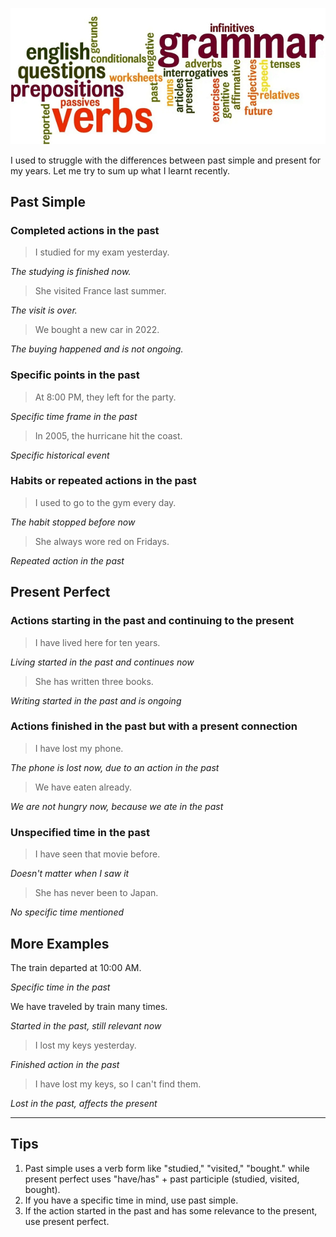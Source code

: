 ![image](./img/banners/EnglishGrammar.png)

I used to struggle with the differences between past simple and present for my years. Let me try to sum up what I learnt recently.

## Past Simple

### Completed actions in the past

> I studied for my exam yesterday.

_The studying is finished now._

> She visited France last summer.

_The visit is over._

> We bought a new car in 2022.

_The buying happened and is not ongoing._

### Specific points in the past

> At 8:00 PM, they left for the party.

_Specific time frame in the past_

> In 2005, the hurricane hit the coast.

_Specific historical event_

### Habits or repeated actions in the past

> I used to go to the gym every day.

_The habit stopped before now_

> She always wore red on Fridays.

_Repeated action in the past_

## Present Perfect

### Actions starting in the past and continuing to the present

> I have lived here for ten years.

_Living started in the past and continues now_

> She has written three books.

_Writing started in the past and is ongoing_

### Actions finished in the past but with a present connection

> I have lost my phone.

_The phone is lost now, due to an action in the past_

> We have eaten already.

_We are not hungry now, because we ate in the past_

### Unspecified time in the past

> I have seen that movie before.

_Doesn't matter when I saw it_

> She has never been to Japan.

_No specific time mentioned_

## More Examples

The train departed at 10:00 AM.

_Specific time in the past_

We have traveled by train many times.

_Started in the past, still relevant now_

> I lost my keys yesterday.

_Finished action in the past_

> I have lost my keys, so I can't find them.

_Lost in the past, affects the present_

___

## Tips

1.  Past simple uses a verb form like "studied," "visited," "bought." while present perfect uses "have/has" + past participle (studied, visited, bought).
2.  If you have a specific time in mind, use past simple.
3.  If the action started in the past and has some relevance to the present, use present perfect.
